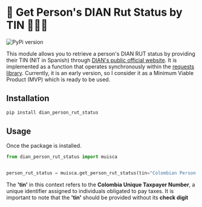 # 🔎 Get Person's DIAN Rut Status by TIN 📑🇨🇴

 ![PyPi version](https://badgen.net/pypi/v/dian-person-rut-status/)

This module allows you to retrieve a person's DIAN RUT status by providing their TIN (NIT in Spanish) through [DIAN's public official website](https://muisca.dian.gov.co/WebRutMuisca/DefConsultaEstadoRUT.faces). It is implemented as a function that operates synchronously within the [requests library](https://requests.readthedocs.io/en/latest/). Currently, it is an early version, so I consider it as a Minimum Viable Product (MVP) which is ready to be used.


## Installation

```bash
pip install dian_person_rut_status
```

## Usage

Once the package is installed.

```python
from dian_person_rut_status import muisca


person_rut_status = muisca.get_person_rut_status(tin="Colombian Person TIN")
```

The __'tin'__ in this context refers to the __Colombia Unique Taxpayer Number__, a unique identifier assigned to individuals obligated to pay taxes. It is important to note that the __'tin'__ should be provided without its __check digit__
